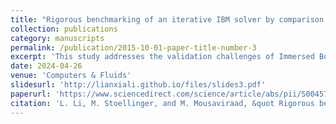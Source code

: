```yaml
---
title: "Rigorous benchmarking of an iterative IBM solver by comparison to body-fitted mesh results"
collection: publications
category: manuscripts
permalink: /publication/2015-10-01-paper-title-number-3
excerpt: 'This study addresses the validation challenges of Immersed Boundary Method (IBM) solvers by proposing a consistent benchmarking approach. A temporally second-order Arbitrary Lagrangian–Eulerian (ALE) solver implemented in OpenFOAM is verified against lid-driven cavity flow and flow past static and oscillating cylinders. It then serves as the underlying fluid flow solver for a fully implicit diffusive direct forcing IBM solver that achieves temporal second-order accuracy, verified by the static and oscillating cylinder cases. Leveraging the shared numerical framework, the IBM solver is rigorously validated against ALE using identical settings, parameters, and nearly identical grids across twenty test cases, including stationary cylinder flow (Re = 40, 100, 185), oscillating cylinder in quiescent flow (Re = 100, KC = 5), and transversely oscillating cylinders with varying amplitudes and frequencies (16 cases in total). The IBM solver demonstrates robustness (CFL up to 8) and accuracy over a wide Reynolds number range, with relative drag coefficient errors below 7% for all considered cases. Incorporating body force correction, which reduces slip errors at negligible added computational cost, drastically improves accuracy. Proper Rhie–Chow momentum interpolation, including body forces, is critical in the adopted collocated finite volume method. For unsteady problems, the computational cost is greatly reduced without compromising accuracy by using CFL=1.5-2.0 with only two outer iterations. The proposed benchmarking framework can be easily used for validation of other IBM approaches and thus potentially help to advance the state of IBM.'
date: 2024-04-26
venue: 'Computers & Fluids'
slidesurl: 'http://lianxiali.github.io/files/slides3.pdf'
paperurl: 'https://www.sciencedirect.com/science/article/abs/pii/S0045793024001130'
citation: 'L. Li, M. Stoellinger, and M. Mousaviraad, &quot Rigorous benchmarking of an iterative IBM solver by comparison to body-fitted mesh results. &quot <i> Computers & Fluids </i>, vol. 277, p. 106 281, 2024. '
---
```


